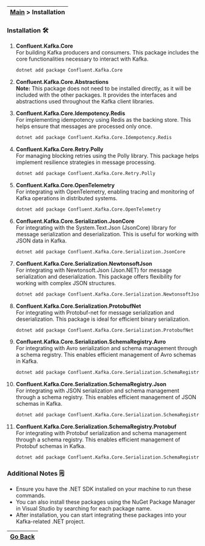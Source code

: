 | [Main](/README.md) > Installation |
|-----------------------------------|

### Installation :hammer_and_wrench:

1. **Confluent.Kafka.Core**  
   For building Kafka producers and consumers. This package includes the core functionalities necessary to interact with Kafka.
   ```bash
   dotnet add package Confluent.Kafka.Core
   ```

2. **Confluent.Kafka.Core.Abstractions**  
   **Note:** This package does not need to be installed directly, as it will be included with the other packages. It provides the interfaces and abstractions used throughout the Kafka client libraries.

3. **Confluent.Kafka.Core.Idempotency.Redis**  
   For implementing idempotency using Redis as the backing store. This helps ensure that messages are processed only once.
   ```bash
   dotnet add package Confluent.Kafka.Core.Idempotency.Redis
   ```

4. **Confluent.Kafka.Core.Retry.Polly**  
   For managing blocking retries using the Polly library. This package helps implement resilience strategies in message processing.
   ```bash
   dotnet add package Confluent.Kafka.Core.Retry.Polly
   ```

5. **Confluent.Kafka.Core.OpenTelemetry**  
   For integrating with OpenTelemetry, enabling tracing and monitoring of Kafka operations in distributed systems.
   ```bash
   dotnet add package Confluent.Kafka.Core.OpenTelemetry
   ```

6. **Confluent.Kafka.Core.Serialization.JsonCore**  
   For integrating with the System.Text.Json (JsonCore) library for message serialization and deserialization. This is useful for working with JSON data in Kafka.
   ```bash
   dotnet add package Confluent.Kafka.Core.Serialization.JsonCore
   ```

7. **Confluent.Kafka.Core.Serialization.NewtonsoftJson**  
   For integrating with Newtonsoft.Json (Json.NET) for message serialization and deserialization. This package offers flexibility for working with complex JSON structures.
   ```bash
   dotnet add package Confluent.Kafka.Core.Serialization.NewtonsoftJson
   ```

8. **Confluent.Kafka.Core.Serialization.ProtobufNet**  
   For integrating with Protobuf-net for message serialization and deserialization. This package is ideal for efficient binary serialization.
   ```bash
   dotnet add package Confluent.Kafka.Core.Serialization.ProtobufNet
   ```

9. **Confluent.Kafka.Core.Serialization.SchemaRegistry.Avro**  
   For integrating with Avro serialization and schema management through a schema registry. This enables efficient management of Avro schemas in Kafka.
   ```bash
   dotnet add package Confluent.Kafka.Core.Serialization.SchemaRegistry.Avro
   ```

10. **Confluent.Kafka.Core.Serialization.SchemaRegistry.Json**  
    For integrating with JSON serialization and schema management through a schema registry. This enables efficient management of JSON schemas in Kafka.
    ```bash
    dotnet add package Confluent.Kafka.Core.Serialization.SchemaRegistry.Json
    ```

11. **Confluent.Kafka.Core.Serialization.SchemaRegistry.Protobuf**  
    For integrating with Protobuf serialization and schema management through a schema registry. This enables efficient management of Protobuf schemas in Kafka.
    ```bash
    dotnet add package Confluent.Kafka.Core.Serialization.SchemaRegistry.Protobuf
    ```

### Additional Notes :spiral_notepad:
- Ensure you have the .NET SDK installed on your machine to run these commands.
- You can also install these packages using the NuGet Package Manager in Visual Studio by searching for each package name.
- After installation, you can start integrating these packages into your Kafka-related .NET project.

| [Go Back](/README.md) |
|-----------------------| 